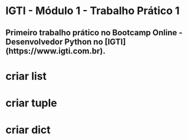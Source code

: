<h1><b>IGTI - Módulo 1 - Trabalho Prático 1</b></h1>
  
<h2>Primeiro trabalho prático no Bootcamp Online - Desenvolvedor Python no [IGTI](https://www.igti.com.br).</h2>

# criar list
# criar tuple
# criar dict

